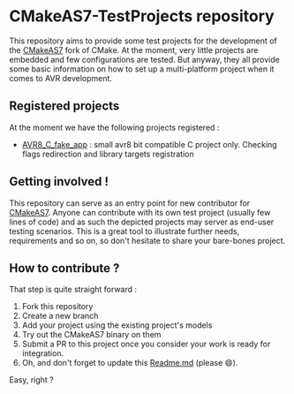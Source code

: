 # CMakeAS7-TestProjects repository
This repository aims to provide some test projects for the development of the [CMakeAS7](https://github.com/bebenlebricolo/CMakeAS7) fork of CMake.
At the moment, very little projects are embedded and few configurations are tested.
But anyway, they all provide some basic information on how to set up a multi-platform project when it comes to AVR development.

## Registered projects
At the moment we have the following projects registered :
* [AVR8_C_fake_app](AVR8_C_fake_app/Readme.md) : small avr8 bit compatible C project only. Checking flags redirection and library targets registration

## Getting involved !
This repository can serve as an entry point for new contributor for [CMakeAS7](https://github.com/bebenlebricolo/CMakeAS7).
Anyone can contribute with its own test project (usually few lines of code) and as such the depicted projects may server as end-user testing scenarios.
This is a great tool to illustrate further needs, requirements and so on, so don't hesitate to share your bare-bones project.

## How to contribute ?
That step is quite straight forward :
1. Fork this repository
2. Create a new branch
3. Add your project using the existing project's models
4. Try out the CMakeAS7 binary on them
5. Submit a PR to this project once you consider your work is ready for integration.
6. Oh, and don't forget to update this [Readme.md](Readme.md) (please :smile:).

Easy, right ?